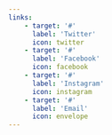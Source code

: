 ```yaml
---
links:
    - target: '#'
      label: 'Twitter'
      icon: twitter
    - target: '#'
      label: 'Facebook'
      icon: facebook
    - target: '#'
      label: 'Instagram'
      icon: instagram
    - target: '#'
      label: 'Email'
      icon: envelope
---
```


